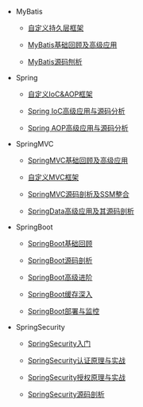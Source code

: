 * MyBatis

  * [自定义持久层框架](md/MyBatis/自定义持久层框架.md)
  
  * [MyBatis基础回顾及高级应用](md/MyBatis/MyBatis基础回顾及高级应用.md)
  
  * [MyBatis源码刨析](md/MyBatis/MyBatis源码刨析.md)
  
* Spring

  * [自定义IoC&AOP框架](md/Spring/自定义IoC&AOP框架.md)
  
  * [Spring IoC高级应用与源码分析](md/Spring/Spring%20IoC高级应用与源码分析.md)
  
  * [Spring AOP高级应用与源码分析](md/Spring/Spring%20AOP高级应用与源码分析.md)

* SpringMVC

  * [SpringMVC基础回顾及高级应用](md/SpringMVC/SpringMVC基础回顾及高级应用.md)
  
  * [自定义MVC框架](md/SpringMVC/自定义MVC框架.md)
  
  * [SpringMVC源码剖析及SSM整合](md/SpringMVC/SpringMVC源码剖析及SSM整合.md)
  
  * [SpringData高级应用及其源码剖析](md/SpringMVC/SpringData高级应用及其源码剖析.md)

* SpringBoot

  * [SpringBoot基础回顾](md/SpringBoot/SpringBoot基础回顾.md)
  
  * [SpringBoot源码剖析](md/SpringBoot/SpringBoot源码剖析.md)
  
  * [SpringBoot高级进阶](md/SpringBoot/SpringBoot高级进阶.md)
  
  * [SpringBoot缓存深入](md/SpringBoot/SpringBoot缓存深入.md)
  
  * [SpringBoot部署与监控](md/SpringBoot/SpringBoot部署与监控.md)

* SpringSecurity

  * [SpringSecurity入门](md/SpringSecurity/SpringSecurity入门.md)
  
  * [SpringSecurity认证原理与实战](md/SpringSecurity/SpringSecurity认证原理与实战.md)
  
  * [SpringSecurity授权原理与实战](md/SpringSecurity/SpringSecurity授权原理与实战.md)
  
  * [SpringSecurity源码剖析](md/SpringSecurity/SpringSecurity源码剖析.md)